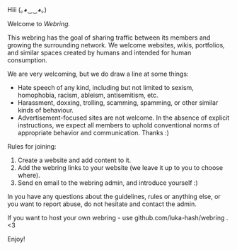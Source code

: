 Hiii (｡◕‿‿◕｡)

Welcome to _Webring._

This webring has the goal of sharing traffic between its members and growing
the surrounding network. We welcome websites, wikis, portfolios, and similar
spaces created by humans and intended for human consumption. 

We are very welcoming, but we do draw a line at some things:
- Hate speech of any kind, including but not limited to sexism, homophobia,
  racism, ableism, antisemitism, etc.
- Harassment, doxxing, trolling, scamming, spamming, or other similar kinds of
  behaviour.
- Advertisement-focused sites are not welcome.
In the absence of explicit instructions, we expect all members to uphold
conventional norms of appropriate behavior and communication. Thanks :)

Rules for joining:
1. Create a website and add content to it.
2. Add the webring links to your website (we leave it up to you to choose
where).
3. Send en email to the webring admin, and introduce yourself :)

In you have any questions about the guidelines, rules or anything else, or you
want to report abuse, do not hesitate and contact the admin.

If you want to host your own webring - use github.com/luka-hash/webring . <3

Enjoy!

